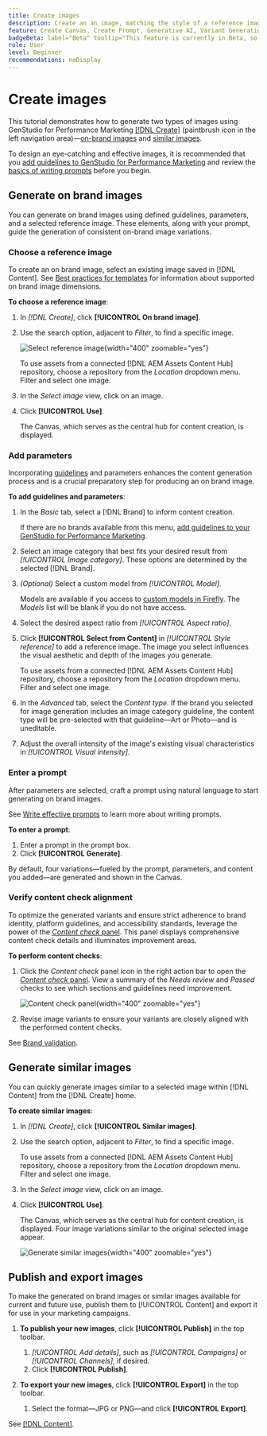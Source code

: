 ```yaml
---
title: Create images
description: Create an an image, matching the style of a reference image or by quickly generating image variations, in Adobe [!DNL GenStudio] for Performance Marketing.
feature: Create Canvas, Create Prompt, Generative AI, Variant Generation, Content Generation
badgeBeta: label="Beta" tooltip="This feature is currently in Beta, so some functionality may be limited or subject to change."
role: User
level: Beginner
recommendations: noDisplay
---
```

# Create images

This tutorial demonstrates how to generate two types of images using GenStudio for Performance Marketing [[!DNL Create]](/help/user-guide/create/overview.md) (paintbrush icon in the left navigation area)—[on-brand images](assets.md#on-brand-images) and [similar images](assets.md#similar-images).

To design an eye-catching and effective images, it is recommended that you [add guidelines to GenStudio for Performance Marketing](/help/user-guide/guidelines/add-guidelines.md) and review the [basics of writing prompts](/help/user-guide/effective-prompts.md) before you begin.

## Generate on brand images

You can generate on brand images using defined guidelines, parameters, and a selected reference image. These elements, along with your prompt, guide the generation of consistent on-brand image variations.

### Choose a reference image

To create an on brand image, select an existing image saved in [!DNL Content]. See [Best practices for templates](/help/user-guide/content/best-practices-for-templates.md#follow-channel-specific-template-guidelines) for information about supported on brand image dimensions.

**To choose a reference image**:

1. In _[!DNL Create]_, click **[!UICONTROL On brand image]**.
1. Use the search option, adjacent to _Filter_, to find a specific image.

      ![Select reference image](/help/assets/select-img.png){width="400" zoomable="yes"}

   To use assets from a connected [!DNL AEM Assets Content Hub] repository, choose a repository from the _Location_ dropdown menu. Filter and select one image.

1. In the _Select image_ view, click on an image.
1. Click **[!UICONTROL Use]**.

   The Canvas, which serves as the central hub for content creation, is displayed.

### Add parameters

Incorporating [guidelines](/help/user-guide/guidelines/overview.md) and parameters enhances the content generation process and is a crucial preparatory step for producing an on brand image.

**To add guidelines and parameters**:

1. In the _Basic_ tab, select a [!DNL Brand] to inform content creation.

   If there are no brands available from this menu, [add guidelines to your GenStudio for Performance Marketing](/help/user-guide/guidelines/add-guidelines.md).

1. Select an image category that best fits your desired result from _[!UICONTROL Image category]_. These options are determined by the selected [!DNL Brand].
1. _(Optional)_ Select a custom model from _[!UICONTROL Model]_.

   Models are available if you access to [custom models in Firefly](https://adobedx.slack.com/archives/CMF1JGMLY/p1743534402774569). The _Models_ list will be blank if you do not have access.

1. Select the desired aspect ratio from _[!UICONTROL Aspect ratio]_.
1. Click **[!UICONTROL Select from Content]** in _[!UICONTROL Style reference]_ to add a reference image. The image you select influences the visual aesthetic and depth of the images you generate.

      To use assets from a connected [!DNL AEM Assets Content Hub] repository, choose a repository from the _Location_ dropdown menu. Filter and select one image.

1. In the _Advanced_ tab, select the _Content type_. If the brand you selected for image generation includes an image category guideline, the content type will be pre-selected with that guideline—Art or Photo—and is uneditable.
1. Adjust the overall intensity of the image's existing visual characteristics in _[!UICONTROL Visual intensity]_.

### Enter a prompt

After parameters are selected, craft a prompt using natural language to start generating on brand images.

See [Write effective prompts](/help/user-guide/effective-prompts.md) to learn more about writing prompts.

**To enter a prompt**:

1. Enter a prompt in the prompt box.
1. Click **[!UICONTROL Generate]**.

By default, four variations—fueled by the prompt, parameters, and content you added—are generated and shown in the Canvas.

### Verify content check alignment

To optimize the generated variants and ensure strict adherence to brand identity, platform guidelines, and accessibility standards, leverage the power of the [_Content check_ panel](/help/user-guide/guidelines/brand-validation.md#content-check-panel). This panel displays comprehensive content check details and illuminates improvement areas.

**To perform content checks**:

1. Click the _Content check_ panel icon in the right action bar to open the [_Content check_ panel](/help/user-guide/guidelines/brand-validation.md#content-check-panel). View a summary of the *Needs review* and *Passed* checks to see which sections and guidelines need improvement.

   ![_Content check_ panel](/help/assets/content-check-panel.png){width="400" zoomable="yes"}

1. Revise image variants to ensure your variants are closely aligned with the performed content checks.

See [Brand validation](/help/user-guide/guidelines/brand-validation.md).

## Generate similar images

You can quickly generate images similar to a selected image within [!DNL Content] from the [!DNL Create] home.

**To create similar images**:

1. In _[!DNL Create]_, click **[!UICONTROL Similar images]**.
1. Use the search option, adjacent to _Filter_, to find a specific image.

   To use assets from a connected [!DNL AEM Assets Content Hub] repository, choose a repository from the _Location_ dropdown menu. Filter and select one image.

1. In the _Select image_ view, click on an image.
1. Click **[!UICONTROL Use]**.

   The Canvas, which serves as the central hub for content creation, is displayed. Four image variations similar to the original selected image appear.

   ![Generate similar images](/help/assets/generate-similar.png){width="400" zoomable="yes"}

## Publish and export images

To make the generated on brand images or similar images available for current and future use, publish them to [!UICONTROL Content] and export it for use in your marketing campaigns.

1. **To publish your new images**, click **[!UICONTROL Publish]** in the top toolbar.
   1. _[!UICONTROL Add details]_, such as _[!UICONTROL Campaigns]_ or _[!UICONTROL Channels]_, if desired.
   1. Click **[!UICONTROL Publish]**.

1. **To export your new images**, click **[!UICONTROL Export]** in the top toolbar.
   1. Select the format—JPG or PNG—and click **[!UICONTROL Export]**.

See [[!DNL Content]](/help/user-guide/content/overview.md#search-and-find-approved-content).
